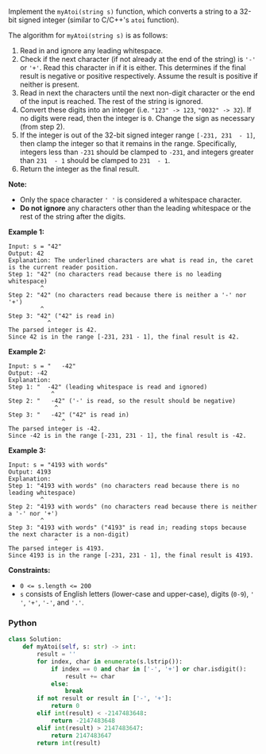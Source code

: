 Implement the  `myAtoi(string s)`  function, which converts a string to a 32-bit signed integer (similar to C/C++'s  `atoi`  function).

The algorithm for  `myAtoi(string s)`  is as follows:

1.  Read in and ignore any leading whitespace.
2.  Check if the next character (if not already at the end of the string) is  `'-'`  or  `'+'`. Read this character in if it is either. This determines if the final result is negative or positive respectively. Assume the result is positive if neither is present.
3.  Read in next the characters until the next non-digit character or the end of the input is reached. The rest of the string is ignored.
4.  Convert these digits into an integer (i.e.  `"123" -> 123`,  `"0032" -> 32`). If no digits were read, then the integer is  `0`. Change the sign as necessary (from step 2).
5.  If the integer is out of the 32-bit signed integer range  `[-231, 231  - 1]`, then clamp the integer so that it remains in the range. Specifically, integers less than  `-231`  should be clamped to  `-231`, and integers greater than  `231  - 1`  should be clamped to  `231  - 1`.
6.  Return the integer as the final result.

**Note:**

-   Only the space character  `' '`  is considered a whitespace character.
-   **Do not ignore**  any characters other than the leading whitespace or the rest of the string after the digits.

**Example 1:**
```
Input: s = "42"
Output: 42
Explanation: The underlined characters are what is read in, the caret is the current reader position.
Step 1: "42" (no characters read because there is no leading whitespace)
         ^
Step 2: "42" (no characters read because there is neither a '-' nor '+')
         ^
Step 3: "42" ("42" is read in)
           ^
The parsed integer is 42.
Since 42 is in the range [-231, 231 - 1], the final result is 42.
```

**Example 2:**
```
Input: s = "   -42"
Output: -42
Explanation:
Step 1: "  -42" (leading whitespace is read and ignored)
            ^
Step 2: "   -42" ('-' is read, so the result should be negative)
             ^
Step 3: "   -42" ("42" is read in)
               ^
The parsed integer is -42.
Since -42 is in the range [-231, 231 - 1], the final result is -42.
```

**Example 3:**
```
Input: s = "4193 with words"
Output: 4193
Explanation:
Step 1: "4193 with words" (no characters read because there is no leading whitespace)
         ^
Step 2: "4193 with words" (no characters read because there is neither a '-' nor '+')
         ^
Step 3: "4193 with words" ("4193" is read in; reading stops because the next character is a non-digit)
             ^
The parsed integer is 4193.
Since 4193 is in the range [-231, 231 - 1], the final result is 4193.
```

**Constraints:**

-   `0 <= s.length <= 200`
-   `s`  consists of English letters (lower-case and upper-case), digits (`0-9`),  `' '`,  `'+'`,  `'-'`, and  `'.'`.

### Python
```python
class Solution:
    def myAtoi(self, s: str) -> int:
        result = ''
        for index, char in enumerate(s.lstrip()):
            if index == 0 and char in ['-', '+'] or char.isdigit():
                result += char
            else:
                break
        if not result or result in ['-', '+']:
            return 0
        elif int(result) < -2147483648:
            return -2147483648
        elif int(result) > 2147483647:
            return 2147483647
        return int(result)
```